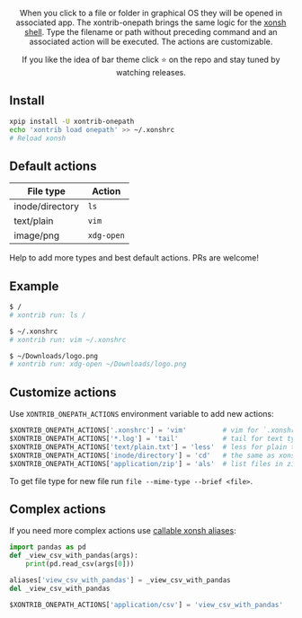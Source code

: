 <p align="center">
When you click to a file or folder in graphical OS they will be opened in associated app. The xontrib-onepath brings the same logic for the <a href="https://github.com/xonsh/xonsh/">xonsh shell</a>. Type the filename or path without preceding command and an associated action will be executed. The actions are customizable.
</p>

<p align="center">  
If you like the idea of bar theme click ⭐ on the repo and stay tuned by watching releases.
</p>

## Install
```bash
xpip install -U xontrib-onepath
echo 'xontrib load onepath' >> ~/.xonshrc
# Reload xonsh
```

## Default actions
| File type  | Action  |
|---|---|
| inode/directory  | `ls`  | 
| text/plain | `vim`|
| image/png | `xdg-open` |

Help to add more types and best default actions. PRs are welcome!

## Example
```bash
$ /
# xontrib run: ls /

$ ~/.xonshrc
# xontrib run: vim ~/.xonshrc

$ ~/Downloads/logo.png
# xontrib run: xdg-open ~/Downloads/logo.png 
```

## Customize actions
Use `XONTRIB_ONEPATH_ACTIONS` environment variable to add new actions:

```python
$XONTRIB_ONEPATH_ACTIONS['.xonshrc'] = 'vim'         # vim for `.xonshrc` file
$XONTRIB_ONEPATH_ACTIONS['*.log'] = 'tail'           # tail for text type *.log files
$XONTRIB_ONEPATH_ACTIONS['text/plain.txt'] = 'less'  # less for plain text *.txt files 
$XONTRIB_ONEPATH_ACTIONS['inode/directory'] = 'cd'   # the same as xonsh $AUTO_CD=True
$XONTRIB_ONEPATH_ACTIONS['application/zip'] = 'als'  # list files in zip file using atool
```
To get file type for new file run `file --mime-type --brief <file>`.

## Complex actions

If you need more complex actions use [callable xonsh aliases](https://xon.sh/tutorial.html#callable-aliases):
```python
import pandas as pd
def _view_csv_with_pandas(args):
    print(pd.read_csv(args[0]))

aliases['view_csv_with_pandas'] = _view_csv_with_pandas
del _view_csv_with_pandas

$XONTRIB_ONEPATH_ACTIONS['application/csv'] = 'view_csv_with_pandas'
```
